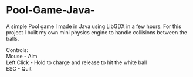 # Pool-Game-Java-
A simple Pool game I made in Java using LibGDX in a few hours. For this project I built my own mini physics engine to handle collisions between the balls.  
  
Controls:  
Mouse - Aim  
Left Click - Hold to charge and release to hit the white ball  
ESC - Quit  
